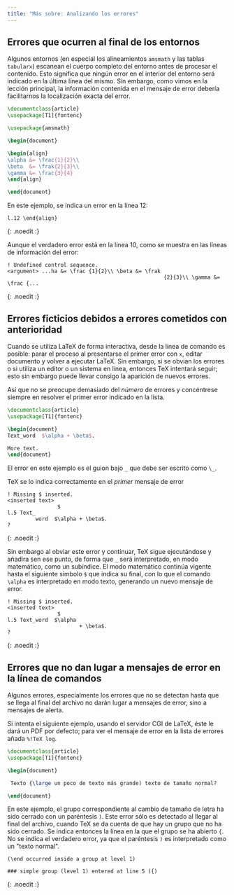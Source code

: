 ```yaml
---
title: "Más sobre: Analizando los errores"
---
```


## Errores que ocurren al final de los entornos

Algunos entornos (en especial los alineamientos `amsmath` y las tablas `tabularx`)
escanean el cuerpo completo del entorno antes de procesar el contenido. Esto significa que
ningún error en el interior del entorno será indicado en la última línea del mismo. Sin embargo,
como vimos en la lección principal, la información contenida en el mensaje de error debería facilitarnos
la localización exacta del error.

```latex
\documentclass{article}
\usepackage[T1]{fontenc}

\usepackage{amsmath}

\begin{document}

\begin{align}
\alpha &= \frac{1}{2}\\
\beta  &= \frak{2}{3}\\
\gamma &= \frac{3}{4} 
\end{align}

\end{document}
```

En este ejemplo, se indica un error en la línea 12:

```
l.12 \end{align}
```
{: .noedit :}

Aunque el verdadero error está en la línea 10, como se muestra en las líneas
de información del error:

```
! Undefined control sequence.
<argument> ...ha &= \frac {1}{2}\\ \beta &= \frak 
                                                  {2}{3}\\ \gamma &= \frac {...
```
{: .noedit :}


## Errores ficticios debidos a errores cometidos con anterioridad

Cuando se utiliza LaTeX de forma interactiva, desde la línea de comando
es posible: parar el proceso al presentarse el primer error con `x`, editar
documento y volver a ejecutar LaTeX. Sin embargo, si se obvian los errores o
si utiliza un editor o un sistema en línea, entonces TeX intentará seguir; esto
sin embargo puede llevar consigo la aparición de nuevos errores.

Así que no se preocupe demasiado del _número_ de errores y concéntrese siempre
en resolver el primer error indicado en la lista.

```latex
\documentclass{article}
\usepackage[T1]{fontenc}

\begin{document}
Text_word  $\alpha + \beta$.

More text.
\end{document}
```

El error en este ejemplo es el guion bajo `_` que debe ser escrito como `\_`.

TeX se lo indica correctamente en el _primer_ mensaje de error

```
! Missing $ inserted.
<inserted text> 
                $
l.5 Text_
         word  $\alpha + \beta$.
?
```
{: .noedit :}

Sin embargo al obviar este error y continuar, TeX sigue ejecutándose y 
añadira `$`en ese punto, de forma que `_` será interpretado, en modo matemático, como
un subíndice. El modo matemático continúa vigente hasta el siguiente símbolo `$` que indica
su final, con lo que el comando `\alpha` es interpretado en modo texto, generando un nuevo 
mensaje de error.

```
! Missing $ inserted.
<inserted text> 
                $
l.5 Text_word  $\alpha
                       + \beta$.
? 
```
{: .noedit :}


## Errores que no dan lugar a mensajes de error en la línea de comandos

Algunos errores, especialmente los errores que no se detectan hasta que se llega al final
del archivo no darán lugar a mensajes de error, sino a mensajes de alerta.

Si intenta el siguiente ejemplo, usando el servidor CGI de LaTeX, éste le dará un PDF por defecto;
para ver el mensaje de error en la lista de errores añada `%!TeX log`.

```latex
\documentclass{article}
\usepackage[T1]{fontenc}

\begin{document}

 Texto {\large un poco de texto más grande) texto de tamaño normal?

\end{document}
```

En este ejemplo, el grupo correspondiente al cambio de tamaño de letra ha sido cerrado
con un paréntesis `)`. Este error sólo es detectado al llegar al final del archivo,
cuando TeX se da cuenta de que hay un grupo que no ha sido cerrado. Se indica entonces
la línea en la que el grupo se ha abierto `{`. No se indica el verdadero error, ya que
el paréntesis `)` es interpretado como un "texto normal".
```
(\end occurred inside a group at level 1)

### simple group (level 1) entered at line 5 ({)
```
{: .noedit :}


<script>
  window.addEventListener('load', function(){
      if(editors['pre0'] != null) editors['pre0'].moveCursorTo(8, 15, false);
      if(editors['pre3'] != null) editors['pre3'].moveCursorTo(3, 5, false);
      if(editors['pre6'] != null) editors['pre6'].moveCursorTo(4, 30, false);
  }, false);
</script>
